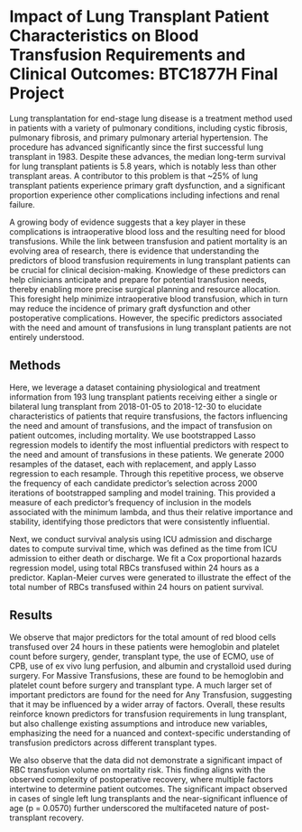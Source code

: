 # Impact of Lung Transplant Patient Characteristics on Blood Transfusion Requirements and Clinical Outcomes: BTC1877H Final Project
Lung transplantation for end-stage lung disease is a treatment method used in patients with a variety of pulmonary conditions, including cystic fibrosis, pulmonary fibrosis, and primary pulmonary arterial hypertension. The procedure has advanced significantly since the first successful lung transplant in 1983.  Despite these advances, the median long-term survival for lung transplant patients is 5.8 years, which is notably less than other transplant areas. A contributor to this problem is that ~25% of lung transplant patients experience primary graft dysfunction, and a significant proportion experience other complications including infections and renal failure.

A growing body of evidence suggests that a key player in these complications is intraoperative blood loss and the resulting need for blood transfusions. While the link between transfusion and patient mortality is an evolving area of research, there is evidence that understanding the predictors of blood transfusion requirements in lung transplant patients can be crucial for clinical decision-making. Knowledge of these predictors can help clinicians anticipate and prepare for potential transfusion needs, thereby enabling more precise surgical planning and resource allocation. This foresight help minimize intraoperative blood transfusion, which in turn may reduce the incidence of primary graft dysfunction and other postoperative complications. However, the specific predictors associated with the need and amount of transfusions in lung transplant patients are not entirely understood.

## Methods
Here, we leverage a dataset containing physiological and treatment information from 193 lung transplant patients receiving either a single or bilateral lung transplant from 2018-01-05 to 2018-12-30 to elucidate characteristics of patients that require transfusions, the factors influencing the need and amount of transfusions, and the impact of transfusion on patient outcomes, including mortality. We use bootstrapped Lasso regression models to identify the most influential predictors with respect to the need and amount of transfusions in these patients. We generate 2000 resamples of the dataset, each with replacement, and apply Lasso regression to each resample. Through this repetitive process, we observe the frequency of each candidate predictor’s selection across 2000 iterations of bootstrapped sampling and model training. This provided a measure of each predictor’s frequency of inclusion in the models associated with the minimum lambda, and thus their relative importance and stability, identifying those predictors that were consistently influential.

Next, we conduct survival analysis using ICU admission and discharge dates to compute survival time, which was defined as the time from ICU admission to either death or discharge. We fit a Cox proportional hazards regression model, using total RBCs transfused within 24 hours as a predictor. Kaplan-Meier curves were generated to illustrate the effect of the total number of RBCs transfused within 24 hours on patient survival.

## Results
We observe that major predictors for the total amount of red blood cells transfused over 24 hours in these patients were hemoglobin and platelet count before surgery, gender, transplant type, the use of ECMO, use of CPB, use of ex vivo lung perfusion, and albumin and crystalloid used during surgery. For Massive Transfusions, these are found to be hemoglobin and platelet count before surgery and transplant type. A much larger set of important predictors are found for the need for Any Transfusion, suggesting that it may be influenced by a wider array of factors. Overall, these results reinforce known predictors for transfusion requirements in lung transplant, but also challenge existing assumptions and introduce new variables, emphasizing the need for a nuanced and context-specific understanding of transfusion predictors across different transplant types.

We also observe that the data did not demonstrate a significant impact of RBC transfusion volume on mortality risk. This finding aligns with the observed complexity of postoperative recovery, where multiple factors intertwine to determine patient outcomes. The significant impact observed in cases of single left lung transplants and the near-significant influence of age (p = 0.0570) further underscored the multifaceted nature of post-transplant recovery.


